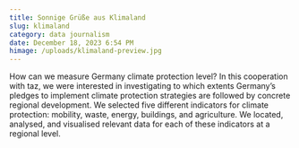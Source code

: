 ```yaml
---
title: Sonnige Grüße aus Klimaland
slug: klimaland
category: data journalism
date: December 18, 2023 6:54 PM
himage: /uploads/klimaland-preview.jpg
---
```

How can we measure Germany climate protection level? In this cooperation with taz, we were interested in investigating to which extents Germany’s pledges to implement climate protection strategies are followed by concrete regional development. We selected five different indicators for climate protection: mobility, waste, energy, buildings, and agriculture.  We located, analysed, and visualised relevant data for each of these indicators at a regional level.